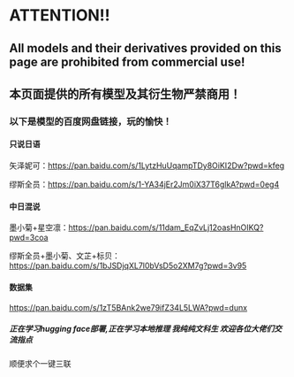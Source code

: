# ATTENTION!!
## All models and their derivatives provided on this page are prohibited from commercial use!
## 本页面提供的所有模型及其衍生物严禁商用！

### 以下是模型的百度网盘链接，玩的愉快！

#### 只说日语

矢泽妮可：https://pan.baidu.com/s/1LytzHuUqampTDy8OiKI2Dw?pwd=kfeg 

缪斯全员：https://pan.baidu.com/s/1-YA34jEr2Jm0iX37T6glkA?pwd=0eg4 


#### 中日混说
墨小菊+星空凛：https://pan.baidu.com/s/11dam_EqZvLj12oasHnOIKQ?pwd=3coa 

缪斯全员+墨小菊、文芷+标贝：https://pan.baidu.com/s/1bJSDjqXL7l0bVsD5o2XM7g?pwd=3v95 


#### 数据集
https://pan.baidu.com/s/1zT5BAnk2we79ifZ34L5LWA?pwd=dunx 

##### 正在学习hugging face部署,正在学习本地推理 我纯纯文科生 欢迎各位大佬们交流指点
顺便求个一键三联
